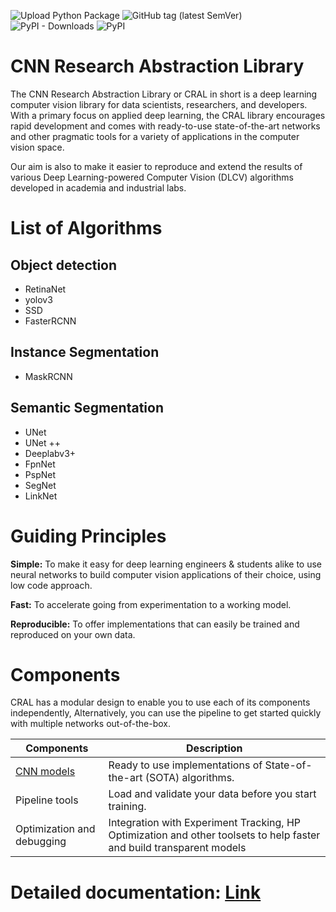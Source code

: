 ![Upload Python Package](https://github.com/segmind/cral/workflows/Upload%20Python%20Package/badge.svg)
![GitHub tag (latest SemVer)](https://img.shields.io/github/v/tag/segmind/cral)
![PyPI - Downloads](https://img.shields.io/pypi/dm/cral)
![PyPI](https://img.shields.io/pypi/v/cral)
# CNN Research Abstraction Library

The CNN Research Abstraction Library or CRAL in short is a deep learning computer vision library for data scientists, researchers, and developers. With a primary focus on applied deep learning, the CRAL library encourages rapid development and comes with ready-to-use state-of-the-art networks and other pragmatic tools for a variety of applications in the computer vision space.

Our aim is also to make it easier to reproduce and extend the results of various Deep Learning-powered Computer Vision (DLCV) algorithms developed in academia and industrial labs.

# List of Algorithms

## Object detection
- RetinaNet
- yolov3
- SSD
- FasterRCNN

## Instance Segmentation
- MaskRCNN

## Semantic Segmentation
- UNet
- UNet ++
- Deeplabv3+
- FpnNet
- PspNet
- SegNet
- LinkNet

# Guiding Principles

**Simple:** To make it easy for deep learning engineers & students alike to use neural networks to build computer vision applications of their choice, using low code approach.

**Fast:** To accelerate going from experimentation to a working model.

**Reproducible:** To offer implementations that can easily be trained and reproduced on your own data.

# Components

CRAL has a modular design to enable you to use each of its components independently, Alternatively, you can use the pipeline to get started quickly with multiple networks out-of-the-box.

| Components | Description |
|---|---|
| [CNN models](/api/models) | Ready to use implementations of State-of-the-art (SOTA) algorithms. |
| Pipeline tools | Load and validate your data before you start training. |
| Optimization and debugging | Integration with Experiment Tracking, HP Optimization and other toolsets to help faster and build transparent models |

# Detailed documentation: [Link](https://cral.segmind.com)
